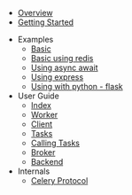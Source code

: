 * [Overview](/)
* [Getting Started](getting-started.md)
- Examples
  - [Basic](examples/basic.md)
  - [Basic using redis](examples/basic-redis.md)
  - [Using async await](examples/async-await.md)
  - [Using express](examples/express.md)
  - [Using with python - flask](examples/flask.md)
- User Guide
  - [Index](guide/index.md)
  - [Worker](guide/worker.md)
  - [Client](guide/client.md)
  - [Tasks](guide/tasks.md)
  - [Calling Tasks](guide/calling-tasks.md)
  - [Broker](guide/broker.md)
  - [Backend](guide/backend.md)
- Internals
  * [Celery Protocol](internals/celery-protocol.md)
